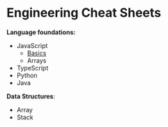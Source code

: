 # Engineering Cheat Sheets

**Language foundations:**

- JavaScript
  - [Basics](./language_foundations/js_basics.md)
  - Arrays
- TypeScript
- Python
- Java

**Data Structures**:

- Array
- Stack
